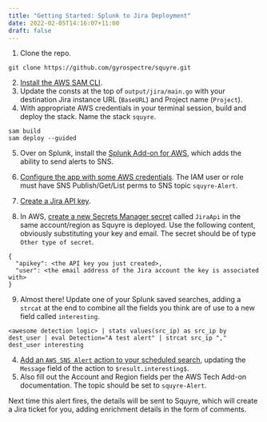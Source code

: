 ```yaml
---
title: "Getting Started: Splunk to Jira Deployment"
date: 2022-02-05T14:16:07+11:00
draft: false
---
```


1. Clone the repo.
```
git clone https://github.com/gyrospectre/squyre.git
```
2. [Install the AWS SAM CLI](https://docs.aws.amazon.com/serverless-application-model/latest/developerguide/serverless-sam-cli-install.html).
3. Update the consts at the top of `output/jira/main.go` with your destination Jira instance URL (`BaseURL`) and Project name (`Project`).
4. With appropriate AWS credentials in your terminal session, build and deploy the stack. Name the stack `squyre`.
```
sam build
sam deploy --guided
```
5. Over on Splunk, install the [Splunk Add-on for AWS](https://splunkbase.splunk.com/app/1876/), which adds the ability to send alerts to SNS. 
6. [Configure the app with some AWS credentials](https://docs.splunk.com/Documentation/AddOns/released/AWS/Setuptheadd-on). The IAM user or role must have SNS Publish/Get/List perms to SNS topic `squyre-Alert`.

7. [Create a Jira API key](https://support.atlassian.com/atlassian-account/docs/manage-api-tokens-for-your-atlassian-account/).
8. In AWS, [create a new Secrets Manager secret](https://docs.aws.amazon.com/secretsmanager/latest/userguide/manage_create-basic-secret.html) called `JiraApi` in the same account/region as Squyre is deployed. Use the following content, obviously substituting your key and email. The secret should be of type `Other type of secret`.
```
{
  "apikey": <the API key you just created>,
  "user": <the email address of the Jira account the key is associated with>
}
```
9. Almost there! Update one of your Splunk saved searches, adding a `strcat` at the end to combine all the fields you think are of use to a new field called `interesting`.

`<awesome detection logic> | stats values(src_ip) as src_ip by dest_user | eval Detection="A test alert" | strcat src_ip "," dest_user interesting`

4. [Add an `AWS SNS Alert` action to your scheduled search](https://docs.splunk.com/Documentation/AddOns/released/AWS/ModularAlert), updating the `Message` field of the action to `$result.interesting$`.
5. Also fill out the Account and Region fields per the AWS Tech Add-on documentation. The topic should be set to `squyre-Alert`.

Next time this alert fires, the details will be sent to Squyre, which will create a Jira ticket for you, adding enrichment details in the form of comments.
